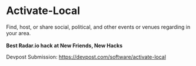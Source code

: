 # Activate-Local
Find, host, or share social, political, and other events or venues regarding in your area.
<br/>
<br/>
<b>Best Radar.io hack at New Friends, New Hacks</b></li>


Devpost Submission: https://devpost.com/software/activate-local
